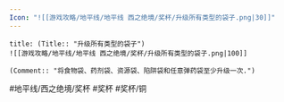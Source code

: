 ```yaml
---
Icon: "![[游戏攻略/地平线/地平线 西之绝境/奖杯/升级所有类型的袋子.png|30]]"
---
```

```ad-common-bronze-trophy
title: (Title:: "升级所有类型的袋子")
![[游戏攻略/地平线/地平线 西之绝境/奖杯/升级所有类型的袋子.png|100]]

(Comment:: "将食物袋、药剂袋、资源袋、陷阱袋和任意弹药袋至少升级一次.")
```

#地平线/西之绝境/奖杯 #奖杯 #奖杯/铜
